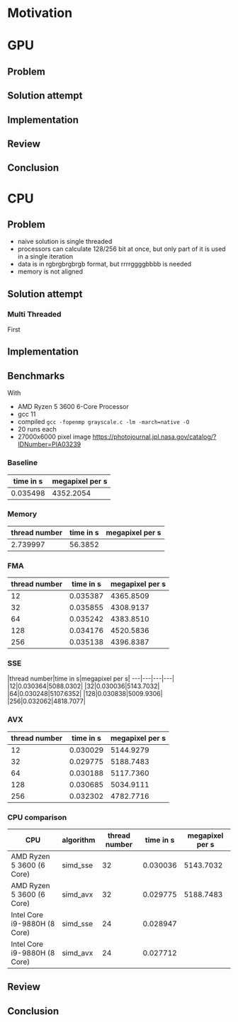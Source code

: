 

# Motivation

# GPU

## Problem

## Solution attempt

## Implementation

## Review

## Conclusion

# CPU
## Problem
- naive solution is single threaded
- processors can calculate 128/256 bit at once, but only part of it is used in a single iteration
- data is in rgbrgbrgbrgb format, but rrrrggggbbbb is needed
- memory is not aligned

## Solution attempt
### Multi Threaded
First

## Implementation

## Benchmarks
With 
- AMD Ryzen 5 3600 6-Core Processor 
- gcc 11
- compiled `gcc -fopenmp grayscale.c -lm -march=native -O`
- 20 runs each
- 27000x6000 pixel image https://photojournal.jpl.nasa.gov/catalog/?IDNumber=PIA03239

### Baseline
|time in s|megapixel per s|
|---|---|
|0.035498|4352.2054|

### Memory

|thread number|time in s|megapixel per s|
|---|---|---|
|2.739997| 56.3852|

### FMA

|thread number|time in s|megapixel per s|
|---|---|---|
12|0.035387|4365.8509|
32|0.035855|4308.9137|
64|0.035242|4383.8510|
128|0.034176|4520.5836|
256|0.035138|4396.8387|

### SSE

|thread number|time in s|megapixel per s|
---|---|---|---|
|12|0.030364|5088.0302|
|32|0.030036|5143.7032|
|64|0.030248|5107.6352|
|128|0.030838|5009.9306|
|256|0.032062|4818.7077|

### AVX

|thread number|time in s|megapixel per s|
|---|---|---|
|12|0.030029|5144.9279|
|32|0.029775|5188.7483|
|64|0.030188|5117.7360|
|128|0.030685|5034.9111|
|256|0.032302|4782.7716|

### CPU comparison
|CPU|algorithm|thread number|time in s|megapixel per s|
|---|---|---|---|---|
|AMD Ryzen 5 3600 (6 Core)|simd_sse|32|0.030036|5143.7032|
|AMD Ryzen 5 3600 (6 Core)|simd_avx|32|0.029775|5188.7483|
|Intel Core i9-9880H (8 Core)|simd_sse|24|0.028947||
|Intel Core i9-9880H (8 Core)|simd_avx|24|0.027712||

## Review

## Conclusion
